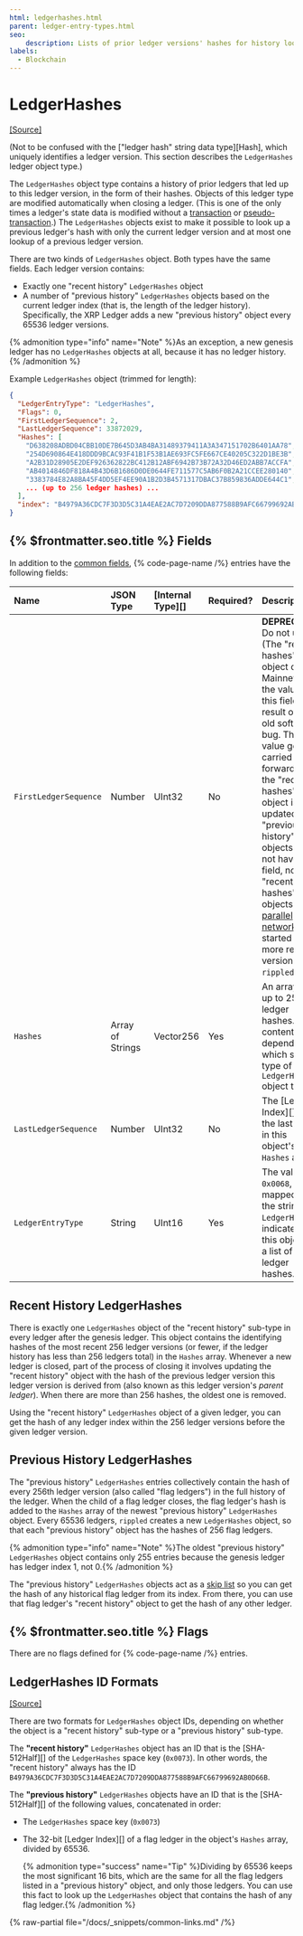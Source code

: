 ```yaml
---
html: ledgerhashes.html
parent: ledger-entry-types.html
seo:
    description: Lists of prior ledger versions' hashes for history lookup.
labels:
  - Blockchain
---
```

# LedgerHashes
[[Source]](https://github.com/XRPLF/rippled/blob/master/src/ripple/protocol/impl/LedgerFormats.cpp#L104-L108 "Source")

(Not to be confused with the ["ledger hash" string data type][Hash], which uniquely identifies a ledger version. This section describes the `LedgerHashes` ledger object type.)

The `LedgerHashes` object type contains a history of prior ledgers that led up to this ledger version, in the form of their hashes. Objects of this ledger type are modified automatically when closing a ledger. (This is one of the only times a ledger's state data is modified without a [transaction](../../../../concepts/transactions/index.md) or [pseudo-transaction](../../transactions/pseudo-transaction-types/pseudo-transaction-types.md).) The `LedgerHashes` objects exist to make it possible to look up a previous ledger's hash with only the current ledger version and at most one lookup of a previous ledger version.

There are two kinds of `LedgerHashes` object. Both types have the same fields. Each ledger version contains:

- Exactly one "recent history" `LedgerHashes` object
- A number of "previous history" `LedgerHashes` objects based on the current ledger index (that is, the length of the ledger history). Specifically, the XRP Ledger adds a new "previous history" object every 65536 ledger versions. <!-- STYLE_OVERRIDE: a number of -->

{% admonition type="info" name="Note" %}As an exception, a new genesis ledger has no `LedgerHashes` objects at all, because it has no ledger history.{% /admonition %}

Example `LedgerHashes` object (trimmed for length):

```json
{
  "LedgerEntryType": "LedgerHashes",
  "Flags": 0,
  "FirstLedgerSequence": 2,
  "LastLedgerSequence": 33872029,
  "Hashes": [
    "D638208ADBD04CBB10DE7B645D3AB4BA31489379411A3A347151702B6401AA78",
    "254D690864E418DDD9BCAC93F41B1F53B1AE693FC5FE667CE40205C322D1BE3B",
    "A2B31D28905E2DEF926362822BC412B12ABF6942B73B72A32D46ED2ABB7ACCFA",
    "AB4014846DF818A4B43D6B1686D0DE0644FE711577C5AB6F0B2A21CCEE280140",
    "3383784E82A8BA45F4DD5EF4EE90A1B2D3B4571317DBAC37B859836ADDE644C1",
    ... (up to 256 ledger hashes) ...
  ],
  "index": "B4979A36CDC7F3D3D5C31A4EAE2AC7D7209DDA877588B9AFC66799692AB0D66B"
}
```

## {% $frontmatter.seo.title %} Fields

In addition to the [common fields](../common-fields.md), {% code-page-name /%} entries have the following fields:

| Name                  | JSON Type        | [Internal Type][] | Required? | Description |
|:----------------------|:-----------------|:------------------|:----------|:------------|
| `FirstLedgerSequence` | Number           | UInt32            | No        | **DEPRECATED** Do not use. (The "recent hashes" object on Mainnet has the value `2` in this field as a result of an old software bug. That value gets carried forward as the "recent hashes" object is updated. New "previous history" objects do not have this field, nor do "recent hashes" objects in [parallel networks](../../../../concepts/networks-and-servers/parallel-networks.md) started with more recent versions of `rippled`.) |
| `Hashes`              | Array of Strings | Vector256         | Yes       | An array of up to 256 ledger hashes. The contents depend on which sub-type of `LedgerHashes` object this is. |
| `LastLedgerSequence`  | Number           | UInt32            | No        | The [Ledger Index][] of the last entry in this object's `Hashes` array. |
| `LedgerEntryType`     | String           | UInt16            | Yes       | The value `0x0068`, mapped to the string `LedgerHashes`, indicates that this object is a list of ledger hashes. |


## Recent History LedgerHashes

There is exactly one `LedgerHashes` object of the "recent history" sub-type in every ledger after the genesis ledger. This object contains the identifying hashes of the most recent 256 ledger versions (or fewer, if the ledger history has less than 256 ledgers total) in the `Hashes` array. Whenever a new ledger is closed, part of the process of closing it involves updating the "recent history" object with the hash of the previous ledger version this ledger version is derived from (also known as this ledger version's _parent ledger_). When there are more than 256 hashes, the oldest one is removed.

Using the "recent history" `LedgerHashes` object of a given ledger, you can get the hash of any ledger index within the 256 ledger versions before the given ledger version.


## Previous History LedgerHashes

The "previous history" `LedgerHashes` entries collectively contain the hash of every 256th ledger version (also called "flag ledgers") in the full history of the ledger. When the child of a flag ledger closes, the flag ledger's hash is added to the `Hashes` array of the newest "previous history" `LedgerHashes` object. Every 65536 ledgers, `rippled` creates a new `LedgerHashes` object, so that each "previous history" object has the hashes of 256 flag ledgers.

{% admonition type="info" name="Note" %}The oldest "previous history" `LedgerHashes` object contains only 255 entries because the genesis ledger has ledger index 1, not 0.{% /admonition %}

The "previous history" `LedgerHashes` objects act as a [skip list](https://en.wikipedia.org/wiki/Skip_list) so you can get the hash of any historical flag ledger from its index. From there, you can use that flag ledger's "recent history" object to get the hash of any other ledger.


## {% $frontmatter.seo.title %} Flags

There are no flags defined for {% code-page-name /%} entries.


## LedgerHashes ID Formats
[[Source]](https://github.com/XRPLF/rippled/blob/master/src/ripple/protocol/impl/Indexes.cpp#L26-L42)

There are two formats for `LedgerHashes` object IDs, depending on whether the object is a "recent history" sub-type or a "previous history" sub-type.

The **"recent history"** `LedgerHashes` object has an ID that is the [SHA-512Half][] of the `LedgerHashes` space key (`0x0073`). In other words, the "recent history" always has the ID `B4979A36CDC7F3D3D5C31A4EAE2AC7D7209DDA877588B9AFC66799692AB0D66B`.

The **"previous history"** `LedgerHashes` objects have an ID that is the [SHA-512Half][] of the following values, concatenated in order:

- The `LedgerHashes` space key (`0x0073`)
- The 32-bit [Ledger Index][] of a flag ledger in the object's `Hashes` array, divided by 65536.

    {% admonition type="success" name="Tip" %}Dividing by 65536 keeps the most significant 16 bits, which are the same for all the flag ledgers listed in a "previous history" object, and only those ledgers. You can use this fact to look up the `LedgerHashes` object that contains the hash of any flag ledger.{% /admonition %}

{% raw-partial file="/docs/_snippets/common-links.md" /%}
